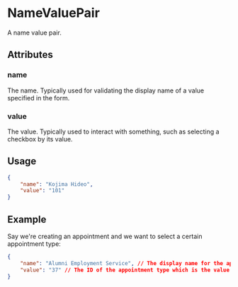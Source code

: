 # NameValuePair <Badge text="object" vertical="middle" />
A name value pair.

## Attributes

### name <Badge text="string" vertical="middle" />
The name. Typically used for validating the display name of a value specified in the form.

### value <Badge text="string" vertical="middle" />
The value. Typically used to interact with something, such as selecting a checkbox by its value.

## Usage
``` json
{
    "name": "Kojima Hideo",
    "value": "101"
}
```

## Example
Say we're creating an appointment and we want to select a certain appointment type:
``` json
{
    "name": "Alumni Employment Service", // The display name for the appointment type that we'll see on the appointment overview page
    "value": "37" // The ID of the appointment type which is the value of its checkbox on the form
}
```